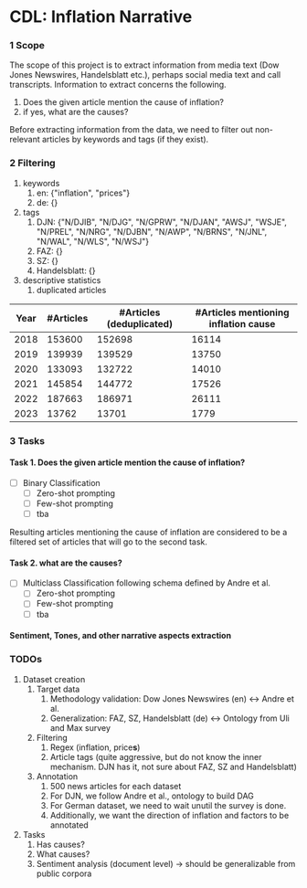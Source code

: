 # CDL: Inflation Narrative

### 1 Scope 
The scope of this project is to extract information from media text (Dow Jones Newswires, Handelsblatt etc.),
perhaps social media text and call transcripts. Information to extract concerns the following.
1. Does the given article mention the cause of inflation?
2. if yes, what are the causes?

Before extracting information from the data, we need to filter out non-relevant articles by keywords and tags (if they exist).

### 2 Filtering
1. keywords
   1. en: {"inflation", "prices"}
   2. de: {}
2. tags
   1. DJN: {"N/DJIB", "N/DJG", "N/GPRW", "N/DJAN", "AWSJ", "WSJE", "N/PREL", "N/NRG", "N/DJBN", "N/AWP", "N/BRNS", "N/JNL", "N/WAL", "N/WLS", "N/WSJ"}
   2. FAZ: {}
   3. SZ: {}
   4. Handelsblatt: {}
3. descriptive statistics
   1. duplicated articles
      
| Year | #Articles | #Articles (deduplicated) | #Articles mentioning inflation cause |
|------|-----------|--------------------------|--------------------------------------|
| 2018 | 153600    | 152698                   | 16114                                | 
| 2019 | 139939    | 139529                   | 13750                                |   
| 2020 | 133093    | 132722                   | 14010                                |   
| 2021 | 145854    | 144772                   | 17526                                |   
| 2022 | 187663    | 186971                   | 26111                                |   
| 2023 | 13762     | 13701                    | 1779                                 |   


### 3 Tasks
#### Task 1. Does the given article mention the cause of inflation?
- [ ] Binary Classification
  - [ ] Zero-shot prompting
  - [ ] Few-shot prompting
  - [ ] tba

Resulting articles mentioning the cause of inflation are considered to be a filtered set of articles that will go to the second task. 

#### Task 2. what are the causes?
- [ ] Multiclass Classification following schema defined by Andre et al. 
  - [ ] Zero-shot prompting
  - [ ] Few-shot prompting
  - [ ] tba

#### Sentiment, Tones, and other narrative aspects extraction


### TODOs
1. Dataset creation
   1. Target data
      1. Methodology validation: Dow Jones Newswires (en) <-> Andre et al. 
      2. Generalization: FAZ, SZ, Handelsblatt (de) <-> Ontology from Uli and Max survey
   2. Filtering
      1. Regex (inflation, price**s**)
      2. Article tags (quite aggressive, but do not know the inner mechanism. DJN has it, not sure about FAZ, SZ and Handelsblatt)
   3. Annotation
      1. 500 news articles for each dataset
      2. For DJN, we follow Andre et al., ontology to build DAG 
      3. For German dataset, we need to wait unutil the survey is done. 
      4. Additionally, we want the direction of inflation and factors to be annotated
2. Tasks
   1. Has causes?
   2. What causes?
   3. Sentiment analysis (document level) -> should be generalizable from public corpora 
